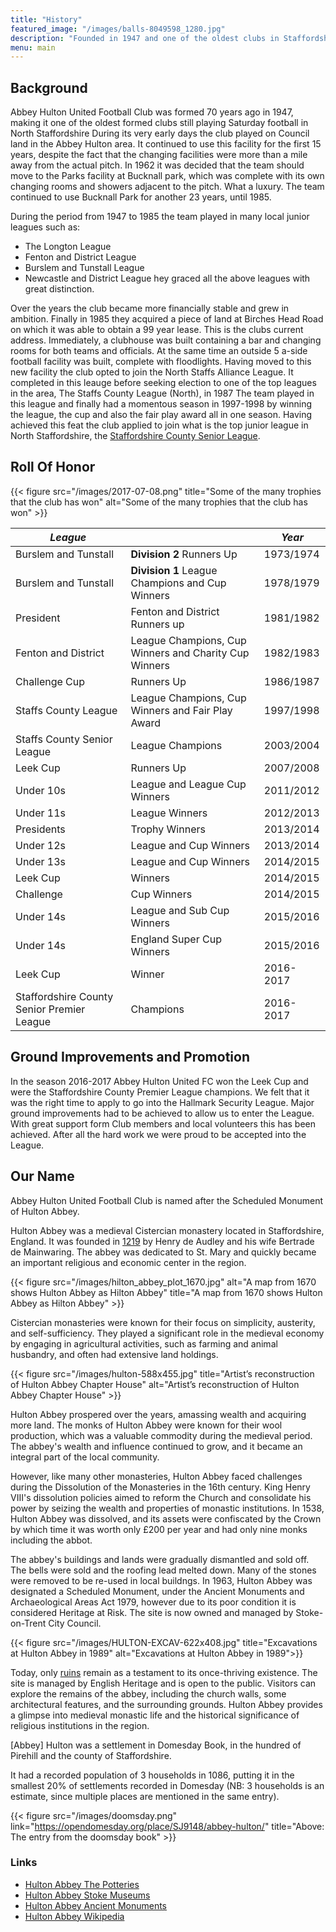 ```yaml
---
title: "History"
featured_image: "/images/balls-8049598_1280.jpg"
description: "Founded in 1947 and one of the oldest clubs in Staffordshire"
menu: main
---
```


## Background

Abbey Hulton United Football Club was formed 70 years ago in 1947, making it one of the oldest formed clubs still playing 
Saturday football in North Staffordshire During its very early days the club played on Council land in the Abbey Hulton area. 
It continued to use this facility for the first 15 years, despite the fact that the changing facilities were more than a mile 
away from the actual pitch. In 1962 it was decided that the team should move to the Parks facility at Bucknall park, which was 
complete with its own changing rooms and showers adjacent to the pitch. What a luxury. The team continued to use Bucknall Park 
for another 23 years, until 1985.

During the period from 1947 to 1985 the team played in many local junior leagues such as:

* The Longton League
* Fenton and District League
* Burslem and Tunstall League
* Newcastle and District League
  hey graced all the above leagues with great distinction.

Over the years the club became more financially stable and grew in ambition.
Finally in 1985 they acquired a piece of land at Birches Head Road on which it was able to obtain a 99 year lease.
This is the clubs current address. Immediately, a clubhouse was built containing a bar and changing rooms for both teams and officials.
At the same time an outside 5 a-side football facility was built, complete with floodlights.
Having moved to this new facility the club opted to join the North Staffs Alliance League.
It completed in this leauge before seeking election to one of the top leagues in the area,
The Staffs County League (North), in 1987 The team played in this league and finally had a momentous season in 1997-1998 by winning the league,
the cup and also the fair play award all in one season. Having achieved this feat the club applied to join what is the top junior league
in North Staffordshire, the [Staffordshire County Senior League](https://www.staffscounty-senior-league.org.uk/).

## Roll Of Honor

{{< figure src="/images/2017-07-08.png" title="Some of the many trophies that the club has won" alt="Some of the many trophies that the club has won" >}}

| *League*                                     |                                                       | *Year*     |
|----------------------------------------------|-------------------------------------------------------|------------|
| Burslem and Tunstall                         | 	**Division 2** Runners Up	                           | 1973/1974  |
| Burslem and Tunstall	                        | **Division 1** League Champions and Cup Winners	      | 1978/1979  |
| President	                                   | Fenton and District Runners up	                       | 1981/1982  |
| Fenton and District	                         | League Champions, Cup Winners and Charity Cup Winners | 	1982/1983 |
| Challenge Cup	                               | Runners Up	                                           | 1986/1987  |
| Staffs County League	                        | League Champions, Cup Winners and Fair Play Award	    | 1997/1998  |
| Staffs County Senior League	                 | League Champions	                                     | 2003/2004  |
| Leek Cup	                                    | Runners Up	                                           | 2007/2008  |
| Under 10s	                                   | League and League Cup Winners	                        | 2011/2012  |
| Under 11s	                                   | League Winners	                                       | 2012/2013  |
| Presidents                                   | Trophy	Winners	                                       | 2013/2014  |           
| Under 12s	                                   | League and Cup Winners	                               | 2013/2014  |     
| Under 13s	                                   | League and Cup Winners	                               | 2014/2015  |
| Leek Cup	                                    | Winners	                                              | 2014/2015  |
| Challenge                                    | Cup Winners                                           | 2014/2015  |               
| Under 14s	                                   | League and Sub Cup Winners	                           | 2015/2016  |
| Under 14s	                                   | England Super Cup Winners                             | 	2015/2016 | 
| Leek Cup	                                    | Winner	                                               | 2016-2017  |
| Staffordshire County Senior Premier League	  | Champions	                                            |2016-2017|


## Ground Improvements and Promotion

In the season 2016-2017 Abbey Hulton United FC won the Leek Cup and were the Staffordshire County Premier League champions. 
We felt that it was the right time to apply to go into the Hallmark Security League. Major ground improvements had to be achieved 
to allow us to enter the League. With great support form Club members and local volunteers this has been achieved. After all the 
hard work we were proud to be accepted into the League.

## Our Name

Abbey Hulton United Football Club is named after the Scheduled Monument of Hulton Abbey. 

Hulton Abbey was a medieval Cistercian monastery located in Staffordshire, England. It was founded in [1219](https://www.stokemuseums.org.uk/pmag/galleries/archaeology/hulton-abbey/) by Henry de Audley and his wife Bertrade 
de Mainwaring. The abbey was dedicated to St. Mary and quickly became an important religious and economic center in the region.

{{< figure src="/images/hilton_abbey_plot_1670.jpg"
alt="A map from 1670 shows Hulton Abbey as Hilton Abbey"
title="A map from 1670 shows Hulton Abbey as Hilton Abbey" >}}

Cistercian monasteries were known for their focus on simplicity, austerity, and self-sufficiency. They played a significant role in the medieval economy 
by engaging in agricultural activities, such as farming and animal husbandry, and often had extensive land holdings.

{{< figure src="/images/hulton-588x455.jpg" title="Artist’s reconstruction of Hulton Abbey Chapter House" alt="Artist’s reconstruction of Hulton Abbey Chapter House" >}}

Hulton Abbey prospered over the years, amassing wealth and acquiring more land. The monks of Hulton Abbey were known for their wool production, which 
was a valuable commodity during the medieval period. The abbey's wealth and influence continued to grow, and it became an integral part of the local community.

However, like many other monasteries, Hulton Abbey faced challenges during the Dissolution of the Monasteries in the 16th century. King Henry VIII's 
dissolution policies aimed to reform the Church and consolidate his power by seizing the wealth and properties of monastic institutions. In 1538, 
Hulton Abbey was dissolved, and its assets were confiscated by the Crown by which time it was worth only
£200 per year and had only nine monks including the abbot.

The abbey's buildings and lands were gradually dismantled and sold off. The bells were sold and the roofing lead melted down. Many of the stones were 
removed to be re-used in local buildngs.
In 1963, Hulton Abbey was designated a Scheduled Monument, under the Ancient Monuments and Archaeological Areas Act 1979,
however due to its poor condition it is considered Heritage at Risk. The site is now owned and managed by Stoke-on-Trent City Council.

{{< figure src="/images/HULTON-EXCAV-622x408.jpg" title="Excavations at Hulton Abbey in 1989" alt="Excavations at Hulton Abbey in 1989">}}

Today, only [ruins](https://ancientmonuments.uk/119473-hulton-abbey-a-cistercian-monastery-adjacent-to-leek-road-abbey-hulton-abbey-hulton-and-townsend-ward) remain as a testament to its once-thriving existence. The site is managed by English Heritage and is open to the public. 
Visitors can explore the remains of the abbey, including the church walls, 
some architectural features, and the surrounding grounds. Hulton Abbey provides a glimpse into medieval monastic life and the historical significance 
of religious institutions in the region.

[Abbey] Hulton was a settlement in Domesday Book, in the hundred of Pirehill and the county of Staffordshire.

It had a recorded population of 3 households in 1086, putting it in the smallest 20% of settlements recorded in Domesday (NB: 3 households is an 
estimate, since multiple places are mentioned in the same entry).

{{< figure src="/images/doomsday.png" link="https://opendomesday.org/place/SJ9148/abbey-hulton/" title="Above: The entry from the doomsday book"  >}}

### Links

 * [Hulton Abbey The Potteries](http://www.thepotteries.org/walks/lost_roads/17_hulton.htm)
 * [Hulton Abbey Stoke Museums](https://www.stokemuseums.org.uk/pmag/galleries/archaeology/hulton-abbey/)
 * [Hulton Abbey Ancient Monuments](https://ancientmonuments.uk/119473-hulton-abbey-a-cistercian-monastery-adjacent-to-leek-road-abbey-hulton-abbey-hulton-and-townsend-ward)
 * [Hulton Abbey Wikipedia ](https://en.wikipedia.org/wiki/Hulton_Abbey)


